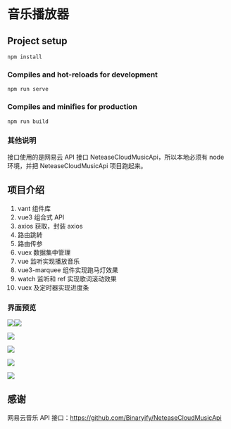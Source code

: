 # 音乐播放器

## Project setup

```
npm install
```

### Compiles and hot-reloads for development

```
npm run serve
```

### Compiles and minifies for production

```
npm run build
```

### 其他说明

接口使用的是网易云 API 接口 NeteaseCloudMusicApi，所以本地必须有 node 环境，并把 NeteaseCloudMusicApi 项目跑起来。

## 项目介绍

1. vant 组件库
2. vue3 组合式 API
3. axios 获取，封装 axios
4. 路由跳转
5. 路由传参
6. vuex 数据集中管理
7. vue 监听实现播放音乐
8. vue3-marquee 组件实现跑马灯效果
9. watch 监听和 ref 实现歌词滚动效果
10. vuex 及定时器实现进度条

### 界面预览

![](https://pic.zeyiwl.cn/yunimg/20221107110926.png)![](https://pic.zeyiwl.cn/yunimg/20221107110957.png)

![](https://pic.zeyiwl.cn/yunimg/20221107111030.png)

![](https://pic.zeyiwl.cn/yunimg/20221107111048.png)

![](https://pic.zeyiwl.cn/yunimg/20221107111108.png)

![](https://pic.zeyiwl.cn/yunimg/20221107111127.png)

## 感谢

网易云音乐 API 接口：https://github.com/Binaryify/NeteaseCloudMusicApi
